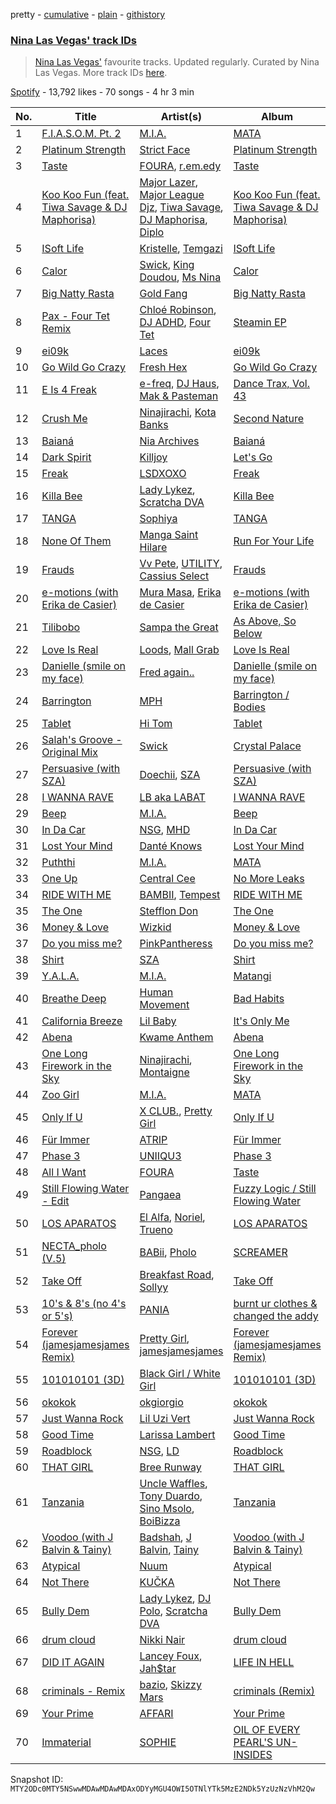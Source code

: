 pretty - [cumulative](/playlists/cumulative/37i9dQZF1DWSsQxABZdOtf.md) - [plain](/playlists/plain/37i9dQZF1DWSsQxABZdOtf) - [githistory](https://github.githistory.xyz/mackorone/spotify-playlist-archive/blob/main/playlists/plain/37i9dQZF1DWSsQxABZdOtf)

### [Nina Las Vegas' track IDs](https://open.spotify.com/playlist/37i9dQZF1DWSsQxABZdOtf)

> <a href="spotify:artist:3L2tOP2vRYfjXVW4W1tKEJ">Nina Las Vegas'</a> favourite tracks\. Updated regularly\. Curated by Nina Las Vegas\. More track IDs <a href="spotify:genre:track\_id">here</a>.

[Spotify](https://open.spotify.com/user/spotify) - 13,792 likes - 70 songs - 4 hr 3 min

| No. | Title | Artist(s) | Album | Length |
|---|---|---|---|---|
| 1 | [F.I.A.S.O.M\. Pt\. 2](https://open.spotify.com/track/7vy5cKebs6nFSpvAzzWKoP) | [M.I.A.](https://open.spotify.com/artist/0QJIPDAEDILuo8AIq3pMuU) | [MATA](https://open.spotify.com/album/2fexyU9sHdXHmI1jvPqrxX) | 2:49 |
| 2 | [Platinum Strength](https://open.spotify.com/track/7AZdKMR98ospejDkGb8Nm8) | [Strict Face](https://open.spotify.com/artist/1NmRM6j6RUfsifUTo1lceq) | [Platinum Strength](https://open.spotify.com/album/5JF7Ou0noD4QVGvUgo1Oyf) | 4:43 |
| 3 | [Taste](https://open.spotify.com/track/0AuymFTTHVgNnq3nKVgRuZ) | [FOURA](https://open.spotify.com/artist/1irJOloDtTVbecTnRt7nk4), [r.em.edy](https://open.spotify.com/artist/2zimfjugiCq53nziN8cenP) | [Taste](https://open.spotify.com/album/0AernhbS1W6r8p8sJu4QAD) | 3:01 |
| 4 | [Koo Koo Fun \(feat\. Tiwa Savage & DJ Maphorisa\)](https://open.spotify.com/track/3mO0E6D3BsdBLjDCImi65H) | [Major Lazer](https://open.spotify.com/artist/738wLrAtLtCtFOLvQBXOXp), [Major League Djz](https://open.spotify.com/artist/0N3AcLTAS3vcx93PxN2Agb), [Tiwa Savage](https://open.spotify.com/artist/1hNaHKp2Za5YdOAG0WnRbc), [DJ Maphorisa](https://open.spotify.com/artist/0mMqD2uqwvCjFvlzo6ayGi), [Diplo](https://open.spotify.com/artist/5fMUXHkw8R8eOP2RNVYEZX) | [Koo Koo Fun \(feat\. Tiwa Savage & DJ Maphorisa\)](https://open.spotify.com/album/7iDZn6XFwYdbq6jGYNXnrj) | 3:13 |
| 5 | [ISoft Life](https://open.spotify.com/track/1KMdsn40pcqhQcDmWW8rUg) | [Kristelle](https://open.spotify.com/artist/1mSLccW06KhvdQfhRj1gQu), [Temgazi](https://open.spotify.com/artist/39YdCb2aOpgl34Ju2ge1lA) | [ISoft Life](https://open.spotify.com/album/2z6E4fBqrkgUSxECpYyx9T) | 5:48 |
| 6 | [Calor](https://open.spotify.com/track/5AYOeIifgqYqlASl8f9V3S) | [Swick](https://open.spotify.com/artist/5VNkkC3qDvK5k5qtfEaEID), [King Doudou](https://open.spotify.com/artist/3aVceD1iZNjO7INFdXQaeZ), [Ms Nina](https://open.spotify.com/artist/43Hr2FjhVehkROIIEb7EfQ) | [Calor](https://open.spotify.com/album/3gPw09MhiVu0JOtbDn21Kc) | 3:07 |
| 7 | [Big Natty Rasta](https://open.spotify.com/track/41OUnKntDpuprtxRmGMIjM) | [Gold Fang](https://open.spotify.com/artist/1e8lOc1h26CVBSGh3iiW7M) | [Big Natty Rasta](https://open.spotify.com/album/6Qkuhu0sMKxoCwlfPrIXrY) | 3:10 |
| 8 | [Pax \- Four Tet Remix](https://open.spotify.com/track/3Pl95ENb22SyQA0ATuV7M3) | [Chloé Robinson](https://open.spotify.com/artist/0Qpm94Bbsi44jMAXg0cI66), [DJ ADHD](https://open.spotify.com/artist/7hOtK8fa4BkYO3CvLMpZCo), [Four Tet](https://open.spotify.com/artist/7Eu1txygG6nJttLHbZdQOh) | [Steamin EP](https://open.spotify.com/album/0JnuWdbsS3j4NZByEybO2R) | 5:20 |
| 9 | [ei09k](https://open.spotify.com/track/1pFnl6KUbchUVIO0qnfmAR) | [Laces](https://open.spotify.com/artist/2OvUjjcJMGyNzBfdx2DRzr) | [ei09k](https://open.spotify.com/album/4ypqx5yGNtpVUnw96LtPV8) | 3:10 |
| 10 | [Go Wild Go Crazy](https://open.spotify.com/track/35QKv2juUi6uR9jYvmnkND) | [Fresh Hex](https://open.spotify.com/artist/70l8cTaZCtfsy0woXdUBr3) | [Go Wild Go Crazy](https://open.spotify.com/album/33T1Uq2Y9v5EmqnWLMaLmJ) | 2:12 |
| 11 | [E Is 4 Freak](https://open.spotify.com/track/4B3CQBwsuHkDlzDa6QbvRL) | [e\-freq](https://open.spotify.com/artist/76xSdk01m9OdaqzeZlP5M3), [DJ Haus](https://open.spotify.com/artist/6rcgwmnS7bnZBf7Tywp3fb), [Mak & Pasteman](https://open.spotify.com/artist/72D2yFt9Tjzt1ryReiggXG) | [Dance Trax, Vol\. 43](https://open.spotify.com/album/5laJvi0IkkcANUi8BgZ9oX) | 4:07 |
| 12 | [Crush Me](https://open.spotify.com/track/6KV155X0T39sg7oDqi3G4L) | [Ninajirachi](https://open.spotify.com/artist/3MekbRujJg5VZThubOlrkR), [Kota Banks](https://open.spotify.com/artist/6qjD8KqRe2dyNBsq1RcpaT) | [Second Nature](https://open.spotify.com/album/39g7HzX4s9teKLxwNYebw1) | 4:02 |
| 13 | [Baianá](https://open.spotify.com/track/7B0gxo0jQCy5Lk93RIODAC) | [Nia Archives](https://open.spotify.com/artist/7BMR0fwtEvzGtK4rNGdoiQ) | [Baianá](https://open.spotify.com/album/4fnmyznELge41MnyNpUp78) | 2:32 |
| 14 | [Dark Spirit](https://open.spotify.com/track/5mpS3icHD2lGVQynVLczbl) | [Killjoy](https://open.spotify.com/artist/53zP3OFS7Ucgw1bcjoi9pH) | [Let's Go](https://open.spotify.com/album/25WMzq9AzJDjeCipOZixTr) | 5:39 |
| 15 | [Freak](https://open.spotify.com/track/7w7rUZJKHDSB5Naqw3vcxM) | [LSDXOXO](https://open.spotify.com/artist/2M2blWl1LBN2UoxlJdaug2) | [Freak](https://open.spotify.com/album/4az2wznRc4hPHy94DdabI0) | 2:28 |
| 16 | [Killa Bee](https://open.spotify.com/track/4yQhCDcdotgZStMV6ZEJkh) | [Lady Lykez](https://open.spotify.com/artist/2G7c1PLHP1kGjq6XAol0MS), [Scratcha DVA](https://open.spotify.com/artist/4RsQj1228RD7TFtUGCKRg7) | [Killa Bee](https://open.spotify.com/album/3rL7Z7WNsZPgYQcQe17HG7) | 2:47 |
| 17 | [TANGA](https://open.spotify.com/track/4nRtVXgY76Ge63RcRFGSwB) | [Sophiya](https://open.spotify.com/artist/0cAZn7vdec0QR58yldVTwm) | [TANGA](https://open.spotify.com/album/5gBfdrJyldhw4qgWKAvar0) | 2:13 |
| 18 | [None Of Them](https://open.spotify.com/track/58bm0Sgm4IXjnJqsMSG99U) | [Manga Saint Hilare](https://open.spotify.com/artist/0jU1Tdr7ONlgk0Ey9JgXra) | [Run For Your Life](https://open.spotify.com/album/5PUzM9K6WpnMSngfgRUR1g) | 2:20 |
| 19 | [Frauds](https://open.spotify.com/track/799Ncecckau7r7gtrrmCNj) | [Vv Pete](https://open.spotify.com/artist/66IkoRt5JAg88LCnPuyxXr), [UTILITY](https://open.spotify.com/artist/07SL7uPXhqtBGz0Pqljjgi), [Cassius Select](https://open.spotify.com/artist/3ANxMohX86hAwLMGhIJd7B) | [Frauds](https://open.spotify.com/album/22dnlw8roFeohZwFf56prr) | 2:50 |
| 20 | [e\-motions \(with Erika de Casier\)](https://open.spotify.com/track/5g1IxCinEawQcerAMrs2tU) | [Mura Masa](https://open.spotify.com/artist/5Q81rlcTFh3k6DQJXPdsot), [Erika de Casier](https://open.spotify.com/artist/1nIJEqPyIj5qutlgWNmQB0) | [e\-motions \(with Erika de Casier\)](https://open.spotify.com/album/3FZ6xoRbaZ0BSQvWfQY5He) | 2:48 |
| 21 | [Tilibobo](https://open.spotify.com/track/688ZbrrM1f53tsF30nX67w) | [Sampa the Great](https://open.spotify.com/artist/7fw0E8WHdG3r9SuPBcGmWk) | [As Above, So Below](https://open.spotify.com/album/3QBYDADSp9ca7yNWL4hGzu) | 3:04 |
| 22 | [Love Is Real](https://open.spotify.com/track/7nZNvE2EdKrH127yzBMW8E) | [Loods](https://open.spotify.com/artist/1uF7AFfGahplhiaHEy9NNl), [Mall Grab](https://open.spotify.com/artist/7yF6JnFPDzgml2Ytkyl5D7) | [Love Is Real](https://open.spotify.com/album/2zQJvUy9Cw6BGlYBBL4f8X) | 3:17 |
| 23 | [Danielle \(smile on my face\)](https://open.spotify.com/track/2sLVs5iX0osogh4jcsAJkv) | [Fred again..](https://open.spotify.com/artist/4oLeXFyACqeem2VImYeBFe) | [Danielle \(smile on my face\)](https://open.spotify.com/album/7xni0tZQ8q2rTHkIeBYr1Y) | 3:21 |
| 24 | [Barrington](https://open.spotify.com/track/13UkLkxFcO890QCWwaYW9c) | [MPH](https://open.spotify.com/artist/62SCu33InHVq97VaWw3eof) | [Barrington / Bodies](https://open.spotify.com/album/5FWII16ZTq6HfCMvdpqCTQ) | 3:41 |
| 25 | [Tablet](https://open.spotify.com/track/7lXPGmCwhYJhFwzvUniAwo) | [Hi Tom](https://open.spotify.com/artist/0GN2frrUMNI0zqj9bFXMxE) | [Tablet](https://open.spotify.com/album/33uIa1aHQ4IqCeGUQJbxWn) | 4:03 |
| 26 | [Salah's Groove \- Original Mix](https://open.spotify.com/track/3MODKVzGC1crneAdlsLhgH) | [Swick](https://open.spotify.com/artist/5VNkkC3qDvK5k5qtfEaEID) | [Crystal Palace](https://open.spotify.com/album/0LBeN7Y3QVPJslt6t1qf0J) | 3:23 |
| 27 | [Persuasive \(with SZA\)](https://open.spotify.com/track/67v2UHujFruxWrDmjPYxD6) | [Doechii](https://open.spotify.com/artist/4E2rKHVDssGJm2SCDOMMJB), [SZA](https://open.spotify.com/artist/7tYKF4w9nC0nq9CsPZTHyP) | [Persuasive \(with SZA\)](https://open.spotify.com/album/7LYy99hyg4eHQeYkKPuS6R) | 3:30 |
| 28 | [I WANNA RAVE](https://open.spotify.com/track/0lbclnUJJXbbvsQxfLbpIO) | [LB aka LABAT](https://open.spotify.com/artist/02fHczhlgEBCCjzjsNvJAh) | [I WANNA RAVE](https://open.spotify.com/album/4FL6OOuqZdgO1kLnQilj81) | 5:35 |
| 29 | [Beep](https://open.spotify.com/track/3X5LrD9Gsv9eeJAaUW76WY) | [M.I.A.](https://open.spotify.com/artist/0QJIPDAEDILuo8AIq3pMuU) | [Beep](https://open.spotify.com/album/07O2V3ZkE26SHpBhhTrHCZ) | 2:00 |
| 30 | [In Da Car](https://open.spotify.com/track/3UOg91DTKgZuWsYsV1Zn13) | [NSG](https://open.spotify.com/artist/31Ua7zSTJxegjyd49ujbSA), [MHD](https://open.spotify.com/artist/4WnAHZz1pgl8hus8hidIRV) | [In Da Car](https://open.spotify.com/album/1DvFMj5C6pMKt0pebSlWhv) | 4:18 |
| 31 | [Lost Your Mind](https://open.spotify.com/track/2xvWirvM4JtD65iqijHbNE) | [Danté Knows](https://open.spotify.com/artist/0vrwPApXQrgJSpePdo8WHs) | [Lost Your Mind](https://open.spotify.com/album/4eYplWohuDDRXPJvbjb4AL) | 4:33 |
| 32 | [Puththi](https://open.spotify.com/track/2fou0OTbdmC4QyuyGV1yam) | [M.I.A.](https://open.spotify.com/artist/0QJIPDAEDILuo8AIq3pMuU) | [MATA](https://open.spotify.com/album/2fexyU9sHdXHmI1jvPqrxX) | 2:40 |
| 33 | [One Up](https://open.spotify.com/track/6R6ZS5HYH4RdXkjEwEJO5R) | [Central Cee](https://open.spotify.com/artist/5H4yInM5zmHqpKIoMNAx4r) | [No More Leaks](https://open.spotify.com/album/1HTdVIlFgO8o2Oby5rdXs0) | 2:40 |
| 34 | [RIDE WITH ME](https://open.spotify.com/track/1TJOIVjPHbnqloF9pvDOf6) | [BAMBII](https://open.spotify.com/artist/6kf69CwzgodrETRgzcjX95), [Tempest](https://open.spotify.com/artist/2FBvlvG5TL6SPA2tCLiusa) | [RIDE WITH ME](https://open.spotify.com/album/5tY1nlCQNEqmtXmTxgblRc) | 2:57 |
| 35 | [The One](https://open.spotify.com/track/75DRmgr7StSIMJqIDN2jHH) | [Stefflon Don](https://open.spotify.com/artist/2ExGrw6XpbtUAJHTLtUXUD) | [The One](https://open.spotify.com/album/2FhG2P32MEmsTHr4t0I7ht) | 2:52 |
| 36 | [Money & Love](https://open.spotify.com/track/3nIj7jkWVKKmmKPdhgrddu) | [Wizkid](https://open.spotify.com/artist/3tVQdUvClmAT7URs9V3rsp) | [Money & Love](https://open.spotify.com/album/1a936IexPb6wtpMlymctZz) | 3:11 |
| 37 | [Do you miss me?](https://open.spotify.com/track/67r7ZHxVxONN9ZQk05AQVL) | [PinkPantheress](https://open.spotify.com/artist/78rUTD7y6Cy67W1RVzYs7t) | [Do you miss me?](https://open.spotify.com/album/3Mp1zB42F2yqqOMEep7R3k) | 2:08 |
| 38 | [Shirt](https://open.spotify.com/track/34ZAzO78a5DAVNrYIGWcPm) | [SZA](https://open.spotify.com/artist/7tYKF4w9nC0nq9CsPZTHyP) | [Shirt](https://open.spotify.com/album/6Kqm5aSp69hTaOHTx38hsD) | 3:01 |
| 39 | [Y.A.L.A.](https://open.spotify.com/track/12tA6w3I4PLAHunawPPfTW) | [M.I.A.](https://open.spotify.com/artist/0QJIPDAEDILuo8AIq3pMuU) | [Matangi](https://open.spotify.com/album/3dAxXNscIj0p53lBMEziYR) | 4:23 |
| 40 | [Breathe Deep](https://open.spotify.com/track/0LNNHBnBwWJrBVeGezHkCE) | [Human Movement](https://open.spotify.com/artist/37dubgexq6dhyB4eCM3PHZ) | [Bad Habits](https://open.spotify.com/album/211NuF7T6hghhlvqBfoVp6) | 4:57 |
| 41 | [California Breeze](https://open.spotify.com/track/6ug9fUi5oLLgQgOF1G8WkM) | [Lil Baby](https://open.spotify.com/artist/5f7VJjfbwm532GiveGC0ZK) | [It's Only Me](https://open.spotify.com/album/0FYvMdfTfYJxnJnKs1wDb0) | 2:57 |
| 42 | [Abena](https://open.spotify.com/track/7zo5cuRZ2huGvHhfVrztr3) | [Kwame Anthem](https://open.spotify.com/artist/43FZHTH6FsPw5jEXT9yJp9) | [Abena](https://open.spotify.com/album/5hZpDWuDVdcVN8maH0WR8d) | 3:25 |
| 43 | [One Long Firework in the Sky](https://open.spotify.com/track/1OmPgwGZtgwdKZp5S0gy7I) | [Ninajirachi](https://open.spotify.com/artist/3MekbRujJg5VZThubOlrkR), [Montaigne](https://open.spotify.com/artist/1ZcnsSFqWusWlRK01vKE6b) | [One Long Firework in the Sky](https://open.spotify.com/album/7xH5oPxIAovNTLDxHj1kVG) | 3:45 |
| 44 | [Zoo Girl](https://open.spotify.com/track/2NjpeINGlEPLSftif482b7) | [M.I.A.](https://open.spotify.com/artist/0QJIPDAEDILuo8AIq3pMuU) | [MATA](https://open.spotify.com/album/2fexyU9sHdXHmI1jvPqrxX) | 2:52 |
| 45 | [Only If U](https://open.spotify.com/track/3gAGOLayBLPJEMioVXDGiO) | [X CLUB.](https://open.spotify.com/artist/4CYPaFp9yDrNduNptv0DPQ), [Pretty Girl](https://open.spotify.com/artist/6KkltYAOOGsCaW7dO9jF98) | [Only If U](https://open.spotify.com/album/1mYb9Ta4BwGrSI4qjhCdxN) | 5:14 |
| 46 | [Für Immer](https://open.spotify.com/track/29T8WmLBwTFCUQH6BwLKgN) | [ATRIP](https://open.spotify.com/artist/4fu0Er7pG6kZZa7Awf3NMI) | [Für Immer](https://open.spotify.com/album/7fMvDcUSFvw05sCVgAWwZi) | 4:24 |
| 47 | [Phase 3](https://open.spotify.com/track/7HY8TclvCi8FHcnC3tj6gB) | [UNIIQU3](https://open.spotify.com/artist/5aR8qSaApKChlZvzB0Jfpx) | [Phase 3](https://open.spotify.com/album/7rlro8xM8aS1Sh94WCDLnn) | 4:21 |
| 48 | [All I Want](https://open.spotify.com/track/3gThsMtkS4ferms1umtnqL) | [FOURA](https://open.spotify.com/artist/1irJOloDtTVbecTnRt7nk4) | [Taste](https://open.spotify.com/album/4GabZkqfT3U88nTRefv4uN) | 2:57 |
| 49 | [Still Flowing Water \- Edit](https://open.spotify.com/track/6rSIyjJakGuPx7DL1GoMan) | [Pangaea](https://open.spotify.com/artist/08Z0yhWGksNk3wceqlCeGE) | [Fuzzy Logic / Still Flowing Water](https://open.spotify.com/album/5aP5JuYG4xOpdRU7MTOloL) | 3:30 |
| 50 | [LOS APARATOS](https://open.spotify.com/track/4SSbtLDkepeOHAckM1FCBP) | [El Alfa](https://open.spotify.com/artist/2oQX8QiMXOyuqbcZEFsZfm), [Noriel](https://open.spotify.com/artist/3RtNN1VnooWEn3KQk03DUL), [Trueno](https://open.spotify.com/artist/2x7PC78TmgqpEIjaGAZ0Oz) | [LOS APARATOS](https://open.spotify.com/album/4l8c1V5208sGn5IkInMzUi) | 3:52 |
| 51 | [NECTA\_pholo \(V.5\)](https://open.spotify.com/track/66V6X8rtqAWgcjek6sUqz7) | [BABii](https://open.spotify.com/artist/30qGwXnygZNCzxjN7QsIR0), [Pholo](https://open.spotify.com/artist/53Wk6hhoFwz3REXaZ2XW2a) | [SCREAMER](https://open.spotify.com/album/1Xx8ecx9sLnnIV7eNGU8EM) | 4:21 |
| 52 | [Take Off](https://open.spotify.com/track/1i4to6HDLB4v41wPz9hUa1) | [Breakfast Road](https://open.spotify.com/artist/444KERNPfWuFIVw7TxEev6), [Sollyy](https://open.spotify.com/artist/3HokwUmCzY9bqzFrnOIVWf) | [Take Off](https://open.spotify.com/album/3baRS0atOGXgfCMHCxFjvW) | 3:18 |
| 53 | [10's & 8's \(no 4's or 5's\)](https://open.spotify.com/track/26JfqluzJmS53ICnM7ADP7) | [PANIA](https://open.spotify.com/artist/5amlDCKh0QTWhI6BOMn6Pf) | [burnt ur clothes & changed the addy](https://open.spotify.com/album/1glKNCGA70lAvykhx0Onr2) | 2:45 |
| 54 | [Forever \(jamesjamesjames Remix\)](https://open.spotify.com/track/6z24CmJ1eeJV8Wzkv24FKI) | [Pretty Girl](https://open.spotify.com/artist/6KkltYAOOGsCaW7dO9jF98), [jamesjamesjames](https://open.spotify.com/artist/0DqR5aQYPz1s2M3YbycLMJ) | [Forever \(jamesjamesjames Remix\)](https://open.spotify.com/album/3CpRCfqpuB8thDdtsPETrN) | 3:49 |
| 55 | [101010101 \(3D\)](https://open.spotify.com/track/1yhijEkkmMwl147cwwvKQa) | [Black Girl / White Girl](https://open.spotify.com/artist/4suufHyoFCOPWuFgTdQVPz) | [101010101 \(3D\)](https://open.spotify.com/album/2IFMYjtdNgjkZCZD625Wo0) | 2:41 |
| 56 | [okokok](https://open.spotify.com/track/358ewsqHoXA5UBqcXyCotw) | [okgiorgio](https://open.spotify.com/artist/3SAZh4k4iDPFngB60QKpxg) | [okokok](https://open.spotify.com/album/5E9xcG1i0ZqYpwzRwaDQn5) | 2:38 |
| 57 | [Just Wanna Rock](https://open.spotify.com/track/4FyesJzVpA39hbYvcseO2d) | [Lil Uzi Vert](https://open.spotify.com/artist/4O15NlyKLIASxsJ0PrXPfz) | [Just Wanna Rock](https://open.spotify.com/album/2FD6g8bXEn2uQMYbeqqoCg) | 2:03 |
| 58 | [Good Time](https://open.spotify.com/track/5C5TY76zEvTDPT3FRi6Obs) | [Larissa Lambert](https://open.spotify.com/artist/1tM4ox3QsSpl3R2VwLjJ47) | [Good Time](https://open.spotify.com/album/3D3que0A2F6BVUqmsY2MFh) | 3:18 |
| 59 | [Roadblock](https://open.spotify.com/track/1TfpBtkEQiDISwBcW1BeCX) | [NSG](https://open.spotify.com/artist/31Ua7zSTJxegjyd49ujbSA), [LD](https://open.spotify.com/artist/4eQGLO5ExQniSLvj5NjW6m) | [Roadblock](https://open.spotify.com/album/5Iqujhk1y4Q4KoQILNzvgS) | 3:53 |
| 60 | [THAT GIRL](https://open.spotify.com/track/6CxNuPyJT0eqePcocLEoHa) | [Bree Runway](https://open.spotify.com/artist/58hqTaCiqGrMsNmmm3qL7w) | [THAT GIRL](https://open.spotify.com/album/3iShY0nkuliVn2PiAjySC2) | 2:07 |
| 61 | [Tanzania](https://open.spotify.com/track/5z6oqX6l6kTSPB9gSRnLzE) | [Uncle Waffles](https://open.spotify.com/artist/68McnNC9twEtiynOAJRRgZ), [Tony Duardo](https://open.spotify.com/artist/6qF0eiWwQF073J1MuVFs5z), [Sino Msolo](https://open.spotify.com/artist/5zvuXUYTvZczhbPG9HZRYI), [BoiBizza](https://open.spotify.com/artist/1eEtFWkyKW60yUyVwvAeuR) | [Tanzania](https://open.spotify.com/album/3line3IHxaBqcjloHs4ZKN) | 6:16 |
| 62 | [Voodoo \(with J Balvin & Tainy\)](https://open.spotify.com/track/4OUAXw3SXI7bUiNtKC7ErW) | [Badshah](https://open.spotify.com/artist/0y59o4v8uw5crbN9M3JiL1), [J Balvin](https://open.spotify.com/artist/1vyhD5VmyZ7KMfW5gqLgo5), [Tainy](https://open.spotify.com/artist/0GM7qgcRCORpGnfcN2tCiB) | [Voodoo \(with J Balvin & Tainy\)](https://open.spotify.com/album/0VGq5Ld7zAUVloiMrNa5qQ) | 3:18 |
| 63 | [Atypical](https://open.spotify.com/track/4nbSY5TATD9WVXR5CKaUfZ) | [Nuum](https://open.spotify.com/artist/6BAW0yDEeA4wOskLv8y1qe) | [Atypical](https://open.spotify.com/album/7caSEro6pNRSCTMDOvSWD3) | 3:27 |
| 64 | [Not There](https://open.spotify.com/track/7jzGqazzQJhp59zieSCwiG) | [KUČKA](https://open.spotify.com/artist/6JcD2YKEhgimweLpUI0NEw) | [Not There](https://open.spotify.com/album/32hsVbXUm5VbbWo9Qfs0An) | 3:22 |
| 65 | [Bully Dem](https://open.spotify.com/track/2uNn1UwtwUE790L0nY8DGB) | [Lady Lykez](https://open.spotify.com/artist/2G7c1PLHP1kGjq6XAol0MS), [DJ Polo](https://open.spotify.com/artist/2ZG0gXLgRGunF4fBMVGKK7), [Scratcha DVA](https://open.spotify.com/artist/4RsQj1228RD7TFtUGCKRg7) | [Bully Dem](https://open.spotify.com/album/6ROKQf1oXFMk6i6f8ATgdo) | 2:45 |
| 66 | [drum cloud](https://open.spotify.com/track/20FvCoUju5czGfP8T3pwJj) | [Nikki Nair](https://open.spotify.com/artist/27JCep1zDO3K8GY50trDo6) | [drum cloud](https://open.spotify.com/album/3qasPIu8Tz8yvaGAklxKnX) | 4:43 |
| 67 | [DID IT AGAIN](https://open.spotify.com/track/7MW3XxRkjAZEmP0vHdk65X) | [Lancey Foux](https://open.spotify.com/artist/2LakckgvXEtJlKOYP6BO11), [Jah$tar](https://open.spotify.com/artist/4tu8A7n5giy6WuJoLiu4Uf) | [LIFE IN HELL](https://open.spotify.com/album/7A6MutudrSxcDa47a6HHOM) | 3:22 |
| 68 | [criminals \- Remix](https://open.spotify.com/track/7nFVIsPw0AI36vqceVKhQD) | [bazio](https://open.spotify.com/artist/2KYT4DQu6acXx31TddY9S6), [Skizzy Mars](https://open.spotify.com/artist/00Z3UDoAQwzvGu13HoAM7J) | [criminals \(Remix\)](https://open.spotify.com/album/6cN36vq8ynvRBIH3cWSC6O) | 3:04 |
| 69 | [Your Prime](https://open.spotify.com/track/40eJ7ZkhHJ9fEaRXntlytk) | [AFFARI](https://open.spotify.com/artist/0uSn7cg0tlwC3Ig1XYXc60) | [Your Prime](https://open.spotify.com/album/3zSJyy4vuyc9pH8edVYsHX) | 3:01 |
| 70 | [Immaterial](https://open.spotify.com/track/6GoLARmR2OZl2EldehFrsA) | [SOPHIE](https://open.spotify.com/artist/5a2w2tgpLwv26BYJf2qYwu) | [OIL OF EVERY PEARL'S UN\-INSIDES](https://open.spotify.com/album/4z3YbEkKWwiIMSJTWUQbTH) | 3:52 |

Snapshot ID: `MTY2ODc0MTY5NSwwMDAwMDAwMDAxODYyMGU4OWI5OTNlYTk5MzE2NDk5YzUzNzVhM2Qw`
